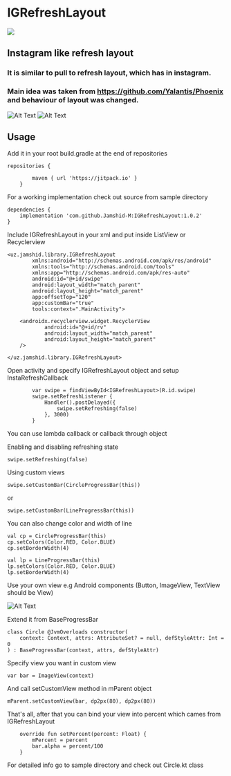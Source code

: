 # IGRefreshLayout

[![](https://jitpack.io/v/Jamshid-M/IGRefreshLayout.svg)](https://jitpack.io/#Jamshid-M/IGRefreshLayout)


## Instagram like refresh layout

### It is similar to pull to refresh layout, which has in instagram. </br>
### Main idea was taken from https://github.com/Yalantis/Phoenix and behaviour of layout was changed.


![Alt Text](https://github.com/Jamshid-M/IGRefreshLayout/blob/master/gif/cbp.gif)
![Alt Text](https://github.com/Jamshid-M/IGRefreshLayout/blob/master/gif/lbp.gif)

## Usage

Add it in your root build.gradle at the end of repositories
```
repositories {

        maven { url 'https://jitpack.io' }
    }
```

For a working implementation check out source from sample directory
```
dependencies {
	implementation 'com.github.Jamshid-M:IGRefreshLayout:1.0.2'
}
```

Include IGRefreshLayout in your xml and put inside ListView or Recyclerview

```
<uz.jamshid.library.IGRefreshLayout
        xmlns:android="http://schemas.android.com/apk/res/android"
        xmlns:tools="http://schemas.android.com/tools" 
        xmlns:app="http://schemas.android.com/apk/res-auto"
        android:id="@+id/swipe"
        android:layout_width="match_parent"
        android:layout_height="match_parent"
        app:offsetTop="120"
        app:customBar="true"
        tools:context=".MainActivity">

    <androidx.recyclerview.widget.RecyclerView
            android:id="@+id/rv"
            android:layout_width="match_parent"
            android:layout_height="match_parent"
    />

</uz.jamshid.library.IGRefreshLayout>
```

Open activity and specify IGRefreshLayout object and setup InstaRefreshCallback

```
        var swipe = findViewById<IGRefreshLayout>(R.id.swipe)
        swipe.setRefreshListener {
            Handler().postDelayed({
                swipe.setRefreshing(false)
            }, 3000)
        }
```

You can use lambda callback or callback through object

Enabling and disabling refreshing state
```
swipe.setRefreshing(false)
```

Using custom views
```
swipe.setCustomBar(CircleProgressBar(this))
```
or
```
swipe.setCustomBar(LineProgressBar(this))
```

You can also change color and width of line
```
val cp = CircleProgressBar(this)
cp.setColors(Color.RED, Color.BLUE)
cp.setBorderWidth(4)

val lp = LineProgressBar(this)
lp.setColors(Color.RED, Color.BLUE)
lp.setBorderWidth(4)
```

Use your own view e.g Android components (Button, ImageView, TextView should be View)

![Alt Text](https://github.com/Jamshid-M/IGRefreshLayout/blob/master/gif/custom.gif)

Extend it from BaseProgressBar
```
class Circle @JvmOverloads constructor(
    context: Context, attrs: AttributeSet? = null, defStyleAttr: Int = 0
) : BaseProgressBar(context, attrs, defStyleAttr)
```

Specify view you want in custom view 
```
var bar = ImageView(context)
```

And call setCustomView method in mParent object
```
mParent.setCustomView(bar, dp2px(80), dp2px(80))
```

That's all, after that you can bind your view into percent which cames from IGRefreshLayout
```
    override fun setPercent(percent: Float) {
        mPercent = percent
        bar.alpha = percent/100
    }
```
For detailed info go to sample directory and check out Circle.kt class


